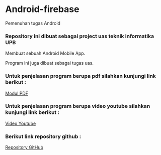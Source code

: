 # Android-firebase
Pemenuhan tugas Android
### Repository ini dibuat sebagai project uas teknik informatika UPB
Membuat sebuah Android Mobile App.

Program ini juga dibuat sebagai tugas uas.

### Untuk penjelasan program berupa pdf silahkan kunjungi link berikut :
[Modul PDF](https://drive.google.com/file)

### Untuk penjelasan program berupa video youtube silahkan kunjungi link berikut :

[Video Youtube](https://youtu.be)

### Berikut link repository github :

[Repository GitHub](https://github.com/Kryxin/Android-firebase)
